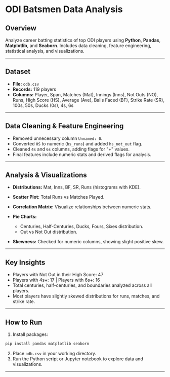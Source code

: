 # ODI Batsmen Data Analysis

## Overview

Analyze career batting statistics of top ODI players using **Python**, **Pandas**, **Matplotlib**, and **Seaborn**. Includes data cleaning, feature engineering, statistical analysis, and visualizations.

---

## Dataset

* **File:** `odb.csv`
* **Records:** 119 players
* **Columns:** Player, Span, Matches (Mat), Innings (Inns), Not Outs (NO), Runs, High Score (HS), Average (Ave), Balls Faced (BF), Strike Rate (SR), 100s, 50s, Ducks (0s), 4s, 6s

---

## Data Cleaning & Feature Engineering

* Removed unnecessary column `Unnamed: 0`.
* Converted `HS` to numeric (`hs_runs`) and added `hs_not_out` flag.
* Cleaned `4s` and `6s` columns, adding flags for "+" values.
* Final features include numeric stats and derived flags for analysis.

---

## Analysis & Visualizations

* **Distributions:** Mat, Inns, BF, SR, Runs (histograms with KDE).
* **Scatter Plot:** Total Runs vs Matches Played.
* **Correlation Matrix:** Visualize relationships between numeric stats.
* **Pie Charts:**

  * Centuries, Half-Centuries, Ducks, Fours, Sixes distribution.
  * Out vs Not Out distribution.
* **Skewness:** Checked for numeric columns, showing slight positive skew.

---

## Key Insights

* Players with Not Out in their High Score: 47
* Players with 4s+: 17 | Players with 6s+: 16
* Total centuries, half-centuries, and boundaries analyzed across all players.
* Most players have slightly skewed distributions for runs, matches, and strike rate.

---

## How to Run

1. Install packages:

```bash
pip install pandas matplotlib seaborn
```

2. Place `odb.csv` in your working directory.
3. Run the Python script or Jupyter notebook to explore data and visualizations.

---

